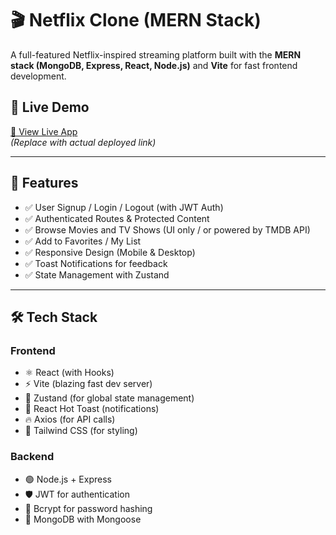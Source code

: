 # 🎬 Netflix Clone (MERN Stack)

A full-featured Netflix-inspired streaming platform built with the **MERN stack (MongoDB, Express, React, Node.js)** and **Vite** for fast frontend development.

## 🚀 Live Demo

[🔗 View Live App](https://your-deployment-url.com)  
*(Replace with actual deployed link)*

---

## 📸 Features

- ✅ User Signup / Login / Logout (with JWT Auth)
- ✅ Authenticated Routes & Protected Content
- ✅ Browse Movies and TV Shows (UI only / or powered by TMDB API)
- ✅ Add to Favorites / My List
- ✅ Responsive Design (Mobile & Desktop)
- ✅ Toast Notifications for feedback
- ✅ State Management with Zustand

---

## 🛠 Tech Stack

### Frontend
- ⚛️ React (with Hooks)
- ⚡ Vite (blazing fast dev server)
- 🧠 Zustand (for global state management)
- 🍞 React Hot Toast (notifications)
- 🔥 Axios (for API calls)
- 🎨 Tailwind CSS (for styling)

### Backend
- 🟢 Node.js + Express
- 🛡 JWT for authentication
- 🔐 Bcrypt for password hashing
- 🌿 MongoDB with Mongoose
